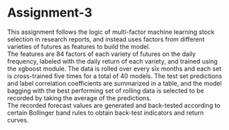 # Assignment-3

This assignment follows the logic of multi-factor machine learning stock selection in research reports, and instead uses factors from different varieties of futures as features to build the model.  
The features are 84 factors of each variety of futures on the daily frequency, labeled with the daily return of each variety, and trained using the xgboost module. 
The data is rolled over every six months and each set is cross-trained five times for a total of 40 models. 
The test set predictions and label correlation coefficients are summarized in a table, and the model bagging with the best performing set of rolling data is selected to be recorded by taking the average of the predictions.  
The recorded forecast values are generated and back-tested according to certain Bollinger band rules to obtain back-test indicators and return curves.  

